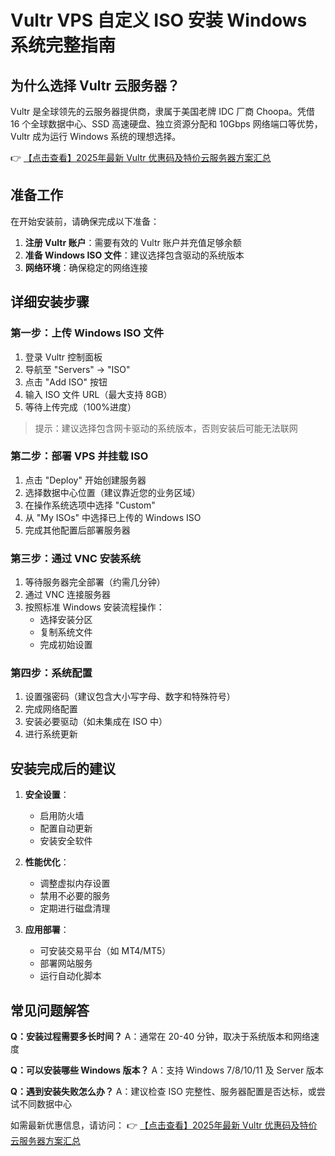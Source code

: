 # Vultr VPS 自定义 ISO 安装 Windows 系统完整指南

## 为什么选择 Vultr 云服务器？

Vultr 是全球领先的云服务器提供商，隶属于美国老牌 IDC 厂商 Choopa。凭借 16 个全球数据中心、SSD 高速硬盘、独立资源分配和 10Gbps 网络端口等优势，Vultr 成为运行 Windows 系统的理想选择。

👉 [【点击查看】2025年最新 Vultr 优惠码及特价云服务器方案汇总](https://bit.ly/VuLtr)

## 准备工作

在开始安装前，请确保完成以下准备：

1. **注册 Vultr 账户**：需要有效的 Vultr 账户并充值足够余额
2. **准备 Windows ISO 文件**：建议选择包含驱动的系统版本
3. **网络环境**：确保稳定的网络连接

## 详细安装步骤

### 第一步：上传 Windows ISO 文件

1. 登录 Vultr 控制面板
2. 导航至 "Servers" → "ISO"
3. 点击 "Add ISO" 按钮
4. 输入 ISO 文件 URL（最大支持 8GB）
5. 等待上传完成（100%进度）

> 提示：建议选择包含网卡驱动的系统版本，否则安装后可能无法联网

### 第二步：部署 VPS 并挂载 ISO

1. 点击 "Deploy" 开始创建服务器
2. 选择数据中心位置（建议靠近您的业务区域）
3. 在操作系统选项中选择 "Custom"
4. 从 "My ISOs" 中选择已上传的 Windows ISO
5. 完成其他配置后部署服务器

### 第三步：通过 VNC 安装系统

1. 等待服务器完全部署（约需几分钟）
2. 通过 VNC 连接服务器
3. 按照标准 Windows 安装流程操作：
   - 选择安装分区
   - 复制系统文件
   - 完成初始设置

### 第四步：系统配置

1. 设置强密码（建议包含大小写字母、数字和特殊符号）
2. 完成网络配置
3. 安装必要驱动（如未集成在 ISO 中）
4. 进行系统更新

## 安装完成后的建议

1. **安全设置**：
   - 启用防火墙
   - 配置自动更新
   - 安装安全软件

2. **性能优化**：
   - 调整虚拟内存设置
   - 禁用不必要的服务
   - 定期进行磁盘清理

3. **应用部署**：
   - 可安装交易平台（如 MT4/MT5）
   - 部署网站服务
   - 运行自动化脚本

## 常见问题解答

**Q：安装过程需要多长时间？**
A：通常在 20-40 分钟，取决于系统版本和网络速度

**Q：可以安装哪些 Windows 版本？**
A：支持 Windows 7/8/10/11 及 Server 版本

**Q：遇到安装失败怎么办？**
A：建议检查 ISO 完整性、服务器配置是否达标，或尝试不同数据中心

如需最新优惠信息，请访问：
👉 [【点击查看】2025年最新 Vultr 优惠码及特价云服务器方案汇总](https://bit.ly/VuLtr)